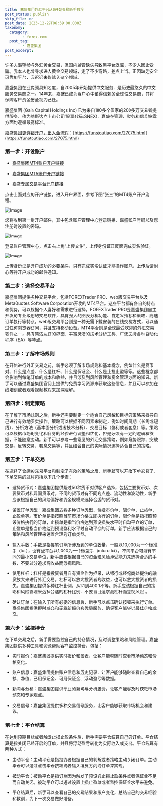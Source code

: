 ```yaml
---
title: 嘉盛集团外汇平台从0开始交易新手教程
post_status: publish
skip_file: no
post_date: 2023-12-29T06:39:00.000Z
taxonomy:
  category:
        - forex-com
  post_tag:
        - 嘉盛集团
post_excerpt: 
---
```

许多人渴望参与外汇黄金交易，但国内监管缺失导致黑平台泛滥，不少人因此受骗。我本人也曾寻求进入黄金交易领域，走了不少弯路，差点上当。正因缺乏安全可靠的平台，我迟迟未能踏入这个领域。

嘉盛集团在业内颇具知名度，自2005年开始提供中文服务，是历史最悠久的中文服务交易商之一。14年来，嘉盛已成为客户心中值得信赖的全球性交易商，其将保障客户资金安全视为己任。

嘉盛集团 (Gain Capital Holdings Inc) 已为来自180多个国家的200多万交易者提供服务。作为纳斯达克上市公司(股票代码:SNEX)，嘉盛在管理、财务和信息披露方面均遵循最高标准。

[嘉盛集团更详细开户，出入金流程](https://funstoutiao.com/27075.html)：[https://funstoutiao.com/27075.html](https://funstoutiao.com/27075.html)

### 第一步：开设账户

* [嘉盛集团MT4账户开户链接](https://s.ssgg.net/jsmt4)

* [嘉盛集团MT5账户开户链接](https://s.ssgg.net/jsmt5)

* [嘉盛专属交易平台开户链接](https://s.ssgg.net/js)

点击上面对应的开户链接，进入开户界面，参考下图“张三”的MT4账户开户流程。

![Image](https://prod-files-secure.s3.us-west-2.amazonaws.com/39ed1227-6d7d-4570-be36-9ccd4a2c4241/7a167aea-686b-400d-af59-4e18eb607a40/640.png?X-Amz-Algorithm=AWS4-HMAC-SHA256&X-Amz-Content-Sha256=UNSIGNED-PAYLOAD&X-Amz-Credential=ASIAZI2LB466ZLSP54JP%2F20250814%2Fus-west-2%2Fs3%2Faws4_request&X-Amz-Date=20250814T221314Z&X-Amz-Expires=3600&X-Amz-Security-Token=IQoJb3JpZ2luX2VjEAYaCXVzLXdlc3QtMiJHMEUCIQCulKUJWMXGiGt6Z0awRhnl0epQurcWvzbjS0W28RySwAIgfV%2FB0VTjgISRUtXYHgBuk4o1uHO58b%2BOcJbcOGlFqB0q%2FwMITxAAGgw2Mzc0MjMxODM4MDUiDErOLcJ%2BE2DRmnWrjyrcA%2FMAnTZkpeb83Nz%2BKPwkP%2FYiqEWV6dxfCa0u2rfZkeBGf6tZ53IPaMqYDUK7OoaGgzljxRu%2FT0C4wI7q07Gq1qsYdYfoOijxaVea8gmJdPrH6sLnLpSfF0AwnhPPMjTAAmgyi0sURWhoLabzSpdLkC3ROY78UEvK6RcPYD18xKrL50AKksZLDYWxWu5UkwgXiFdyy8ItbplU%2FKfgkuWGGq7ZA5EfHdgAWtb4jJW%2F6WsZbliX%2F5XvCe14jMLN%2BSWrGpYKXYN3Tubii%2B2BmgNdoJGNqbS4bOvd9JF3mputnoyLVvjymBQVS3UtD32BC8lrSgFJbZjASH6BZFDBWkcuCuWTVezRyKuYZb%2BVal%2FQlJTB15w0c02UMSx7CjhUXHIU0%2B2coM0GwlXhu4mqZlJ2TSm%2ByufTN8L6E7bNtgCER2WPUzXyQiY3lZ4PU2OILnPhjno6AJfeFF02Z%2B0%2FoJPx%2FvFwX0S2nSa0%2BpnI5fp21zySCovHmsZWUEnpyQCzhEmR7O7Yl5T5AXXY0vnRk4icsO%2BdiG4EKbQ3L2db9ZXnabLwi2D8DJdloNlcBoIS9gak3zhcqTqgmQypKZm6lO5qLawYJOK09QcATzDUBH%2FLL2qAL6v3uHbw3vpuUeP6MJK9%2BcQGOqUB%2BmN85yG2xZjlrMul4TUWQIScJGxnMxtcy3GB1eN%2FWfxCY0eeGWWf9YfmNFuj4Nqw9fZJguKUJa8wMlyw19eAgGYIjSEhsLji%2FtGzZwFh%2BpFclkHE7TlYkYLNe60V9Epnymc7%2BTo33oyyofRxmoTTT4GaWOC64vZSxSPyccvgqZnE1%2B3cvkfiYhWgWp4zh4E7YeCgCoNHdOG%2BZzY8T54QCFLjqjzG&X-Amz-Signature=a333a81e543c44f199d9c7c6894efe8baf5637fcb8f31f0aad7670b5be811264&X-Amz-SignedHeaders=host&x-amz-checksum-mode=ENABLED&x-id=GetObject)

您将收到第一封开户邮件，其中包含账户管理中心登录链接、嘉盛账户号码以及您注册时设置的密码。

![Image](https://prod-files-secure.s3.us-west-2.amazonaws.com/39ed1227-6d7d-4570-be36-9ccd4a2c4241/eaa1c6b3-2877-4284-a0e1-530e222c27fb/image.png?X-Amz-Algorithm=AWS4-HMAC-SHA256&X-Amz-Content-Sha256=UNSIGNED-PAYLOAD&X-Amz-Credential=ASIAZI2LB466ZLSP54JP%2F20250814%2Fus-west-2%2Fs3%2Faws4_request&X-Amz-Date=20250814T221314Z&X-Amz-Expires=3600&X-Amz-Security-Token=IQoJb3JpZ2luX2VjEAYaCXVzLXdlc3QtMiJHMEUCIQCulKUJWMXGiGt6Z0awRhnl0epQurcWvzbjS0W28RySwAIgfV%2FB0VTjgISRUtXYHgBuk4o1uHO58b%2BOcJbcOGlFqB0q%2FwMITxAAGgw2Mzc0MjMxODM4MDUiDErOLcJ%2BE2DRmnWrjyrcA%2FMAnTZkpeb83Nz%2BKPwkP%2FYiqEWV6dxfCa0u2rfZkeBGf6tZ53IPaMqYDUK7OoaGgzljxRu%2FT0C4wI7q07Gq1qsYdYfoOijxaVea8gmJdPrH6sLnLpSfF0AwnhPPMjTAAmgyi0sURWhoLabzSpdLkC3ROY78UEvK6RcPYD18xKrL50AKksZLDYWxWu5UkwgXiFdyy8ItbplU%2FKfgkuWGGq7ZA5EfHdgAWtb4jJW%2F6WsZbliX%2F5XvCe14jMLN%2BSWrGpYKXYN3Tubii%2B2BmgNdoJGNqbS4bOvd9JF3mputnoyLVvjymBQVS3UtD32BC8lrSgFJbZjASH6BZFDBWkcuCuWTVezRyKuYZb%2BVal%2FQlJTB15w0c02UMSx7CjhUXHIU0%2B2coM0GwlXhu4mqZlJ2TSm%2ByufTN8L6E7bNtgCER2WPUzXyQiY3lZ4PU2OILnPhjno6AJfeFF02Z%2B0%2FoJPx%2FvFwX0S2nSa0%2BpnI5fp21zySCovHmsZWUEnpyQCzhEmR7O7Yl5T5AXXY0vnRk4icsO%2BdiG4EKbQ3L2db9ZXnabLwi2D8DJdloNlcBoIS9gak3zhcqTqgmQypKZm6lO5qLawYJOK09QcATzDUBH%2FLL2qAL6v3uHbw3vpuUeP6MJK9%2BcQGOqUB%2BmN85yG2xZjlrMul4TUWQIScJGxnMxtcy3GB1eN%2FWfxCY0eeGWWf9YfmNFuj4Nqw9fZJguKUJa8wMlyw19eAgGYIjSEhsLji%2FtGzZwFh%2BpFclkHE7TlYkYLNe60V9Epnymc7%2BTo33oyyofRxmoTTT4GaWOC64vZSxSPyccvgqZnE1%2B3cvkfiYhWgWp4zh4E7YeCgCoNHdOG%2BZzY8T54QCFLjqjzG&X-Amz-Signature=fd3d3b20500ec0a1189217259ba8f38457e41575ecae195f167ab5f971182fba&X-Amz-SignedHeaders=host&x-amz-checksum-mode=ENABLED&x-id=GetObject)

登录账户管理中心，点击右上角“上传文件”，上传身份证正反面完成实名验证。

![Image](https://prod-files-secure.s3.us-west-2.amazonaws.com/39ed1227-6d7d-4570-be36-9ccd4a2c4241/54090639-09fc-46b4-a135-e0289f707147/image.png?X-Amz-Algorithm=AWS4-HMAC-SHA256&X-Amz-Content-Sha256=UNSIGNED-PAYLOAD&X-Amz-Credential=ASIAZI2LB466ZLSP54JP%2F20250814%2Fus-west-2%2Fs3%2Faws4_request&X-Amz-Date=20250814T221314Z&X-Amz-Expires=3600&X-Amz-Security-Token=IQoJb3JpZ2luX2VjEAYaCXVzLXdlc3QtMiJHMEUCIQCulKUJWMXGiGt6Z0awRhnl0epQurcWvzbjS0W28RySwAIgfV%2FB0VTjgISRUtXYHgBuk4o1uHO58b%2BOcJbcOGlFqB0q%2FwMITxAAGgw2Mzc0MjMxODM4MDUiDErOLcJ%2BE2DRmnWrjyrcA%2FMAnTZkpeb83Nz%2BKPwkP%2FYiqEWV6dxfCa0u2rfZkeBGf6tZ53IPaMqYDUK7OoaGgzljxRu%2FT0C4wI7q07Gq1qsYdYfoOijxaVea8gmJdPrH6sLnLpSfF0AwnhPPMjTAAmgyi0sURWhoLabzSpdLkC3ROY78UEvK6RcPYD18xKrL50AKksZLDYWxWu5UkwgXiFdyy8ItbplU%2FKfgkuWGGq7ZA5EfHdgAWtb4jJW%2F6WsZbliX%2F5XvCe14jMLN%2BSWrGpYKXYN3Tubii%2B2BmgNdoJGNqbS4bOvd9JF3mputnoyLVvjymBQVS3UtD32BC8lrSgFJbZjASH6BZFDBWkcuCuWTVezRyKuYZb%2BVal%2FQlJTB15w0c02UMSx7CjhUXHIU0%2B2coM0GwlXhu4mqZlJ2TSm%2ByufTN8L6E7bNtgCER2WPUzXyQiY3lZ4PU2OILnPhjno6AJfeFF02Z%2B0%2FoJPx%2FvFwX0S2nSa0%2BpnI5fp21zySCovHmsZWUEnpyQCzhEmR7O7Yl5T5AXXY0vnRk4icsO%2BdiG4EKbQ3L2db9ZXnabLwi2D8DJdloNlcBoIS9gak3zhcqTqgmQypKZm6lO5qLawYJOK09QcATzDUBH%2FLL2qAL6v3uHbw3vpuUeP6MJK9%2BcQGOqUB%2BmN85yG2xZjlrMul4TUWQIScJGxnMxtcy3GB1eN%2FWfxCY0eeGWWf9YfmNFuj4Nqw9fZJguKUJa8wMlyw19eAgGYIjSEhsLji%2FtGzZwFh%2BpFclkHE7TlYkYLNe60V9Epnymc7%2BTo33oyyofRxmoTTT4GaWOC64vZSxSPyccvgqZnE1%2B3cvkfiYhWgWp4zh4E7YeCgCoNHdOG%2BZzY8T54QCFLjqjzG&X-Amz-Signature=be4fe4d3be3facef7071bd7e85700a1a7bd7469d8fb30fb42d0545ac8b9b0a6c&X-Amz-SignedHeaders=host&x-amz-checksum-mode=ENABLED&x-id=GetObject)

上传身份证是开户成功的必要条件，只有完成实名认证才能操作账户。上传后请耐心等待开户成功的邮件通知。

### 第二步：选择交易平台

嘉盛集团提供多种交易平台，包括FOREXTrader PRO、web版交易平台以及MetaQuotes Software Corporation开发的MT4平台。这些平台都有各自的特点和优势，可以根据个人喜好和需求进行选择。FOREXTrader PRO是嘉盛集团自主开发的专业级别的交易软件，具有强大的图表分析功能、自定义指标和策略、高速订单执行等特点。web版交易平台则是一种无需下载安装的在线交易方式，可以通过任何浏览器访问，并且支持移动设备。MT4平台则是全球最受欢迎的外汇交易软件之一，具有简洁友好的界面、丰富灵活的技术分析工具、广泛支持各种自动化程序（EA）等特点。

### 第三步：了解市场规则

在开始进行外汇交易之前，新手必须了解市场规则和基本概念，例如什么是货币对、什么是点差、什么是杠杆、什么是保证金、什么是止损止盈等等。这些概念都会影响到每笔订单的成本和收益，并且涉及到风险管理和资金管理方面的知识。新手可以通过嘉盛集团官网上提供的免费学习资源来获取这些信息，并且可以参加在线培训或者观看视频教程来加深理解。

### 第四步：制定策略

在了解了市场规则之后，新手还需要制定一个适合自己风格和目标的策略来指导自己进行有效地买卖操作。策略可以根据不同因素来制定，例如时间周期（长线或短线）、分析方法（基本面分析或者技术分析）、交易目标（盈利或者套息）等。策略可以根据市场的变化和自身的经验进行调整和优化，但是必须有一定的逻辑和依据，不能随意变动。新手可以参考一些常见的外汇交易策略，例如趋势跟踪、突破交易、反转交易、套息交易等，并且结合自己的实际情况选择适合自己的策略。

### 第五步：下单交易

在选择了合适的交易平台和制定了有效的策略之后，新手就可以开始下单交易了。下单交易的过程包括以下几个步骤：

* 选择货币对：嘉盛集团提供超过50种货币对供客户选择，包括主要货币对、次要货币对和异国货币对。不同的货币对有不同的点差、流动性和波动性，新手应该根据自己的风险偏好和资金规模来选择合适的货币对。

* 设置订单类型：嘉盛集团支持多种订单类型，包括市价单、限价单、止损单、止盈单等。市价单是指按照当前市场价格立即执行的订单，限价单是指按照预设价格执行的订单，止损单是指当价格达到预设损失水平时自动平仓的订单，止盈单是指当价格达到预设盈利水平时自动平仓的订单。新手应该根据自己的策略和风险管理来设置合理的订单类型。

* 输入手数：手数是指每笔订单所涉及到的单位数量，一般以10,000为一个标准手（lot），也有些平台以1,000为一个微型手（micro lot）。不同平台可能有不同的最小交易单位，新手应该根据自己的资金和风险承受能力来选择合适的手数，不要过分追求高收益而忽视风险。

* 使用杠杆：杠杆是指投资者用自有资金作为担保，从银行或经纪商处提供的融资放大来进行外汇交易。杠杆可以放大投资者的收益，也可以放大投资者的损失。嘉盛集团提供多种杠杆比例，从1:1到400:1不等。新手应该根据自己的策略和风险管理来选择合适的杠杆比例，不要盲目追求高杠杆而忽视风险 。

* 确认订单：在输入了所有必要的信息后，新手可以点击确认按钮来执行订单。嘉盛集团提供即时成交和无重新报价的优质服务，确保客户能够以最佳价格成交。

### 第六步：监控持仓

在下单交易之后，新手需要监控自己的持仓情况，及时调整策略和风险管理。嘉盛集团提供多种工具和资源帮助客户监控持仓，包括：

* 实时报价：嘉盛集团提供实时报价和图表，让客户能够随时查看市场动态和价格变化。

* 账户信息：嘉盛集团提供账户信息和历史记录，让客户能够随时查看自己的余额、净值、已用保证金、可用保证金、浮动盈亏等数据。

* 新闻与分析：嘉盛集团提供专业的新闻与分析服务，让客户能够及时获取市场动态和专家观点。

* 交易信号：嘉盛集团提供多种交易信号服务，让客户能够获取市场机会和建议。

### 第七步：平仓结算

在达到预期目标或者触发止损止盈条件后，新手需要平仓结算自己的订单。平仓结算是指关闭已经开启的订单，并且将浮动盈亏转化为实际收入或支出。平仓结算有两种方式：

* 主动平仓：主动平仓是指投资者根据自己的判断或者策略主动关闭订单。主动平仓可以通过点击平仓按钮或者输入相反方向的订单来实现。

* 被动平仓：被动平仓是指订单因为触发了预设的止损止盈条件或者保证金不足而自动关闭。被动平仓可以通过设置止损止盈单或者监控保证金水平来避免。

* 平仓结算后，新手可以查看自己的交易结果和账户变化，总结自己的交易经验和教训，为下一次交易做好准备。